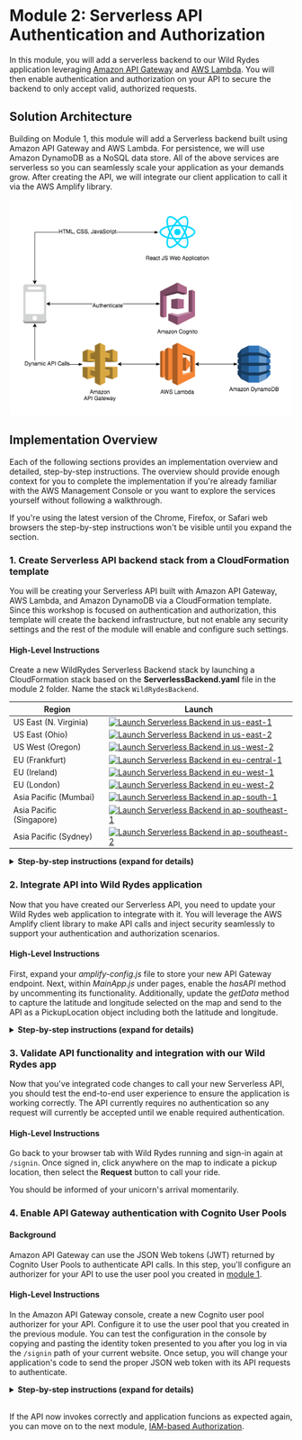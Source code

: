 # Module 2: Serverless API Authentication and Authorization

In this module, you will add a serverless backend to our Wild Rydes application leveraging [Amazon API Gateway](https://aws.amazon.com/api-gateway/) and [AWS Lambda](https://aws.amazon.com/lambda/). You will then enable authentication and authorization on your API to secure the backend to only accept valid, authorized requests.

## Solution Architecture

Building on Module 1, this module will add a Serverless backend built using Amazon API Gateway and AWS Lambda. For persistence, we will use Amazon DynamoDB as a NoSQL data store. All of the above services are serverless so you can seamlessly scale your application as your demands grow. After creating the API, we will integrate our client application to call it via the AWS Amplify library.

![Module 2 architecture](../images/wildrydes-module2-architecture.png)

## Implementation Overview

Each of the following sections provides an implementation overview and detailed, step-by-step instructions. The overview should provide enough context for you to complete the implementation if you're already familiar with the AWS Management Console or you want to explore the services yourself without following a walkthrough.

If you're using the latest version of the Chrome, Firefox, or Safari web browsers the step-by-step instructions won't be visible until you expand the section.

### 1. Create Serverless API backend stack from a CloudFormation template

You will be creating your Serverless API built with Amazon API Gateway, AWS Lambda, and Amazon DynamoDB via a CloudFormation template. Since this workshop is focused on authentication and authorization, this template will create the backend infrastructure, but not enable any security settings and the rest of the module will enable and configure such settings.

#### High-Level Instructions

Create a new WildRydes Serverless Backend stack by launching a CloudFormation stack based on the **ServerlessBackend.yaml** file in the module 2 folder. Name the stack `WildRydesBackend`.

Region| Launch
------|-----
US East (N. Virginia) | [![Launch Serverless Backend in us-east-1](http://docs.aws.amazon.com/AWSCloudFormation/latest/UserGuide/images/cloudformation-launch-stack-button.png)](https://console.aws.amazon.com/cloudformation/home?region=us-east-1#/stacks/new?stackName=WildRydesBackend&templateURL=https://s3.amazonaws.com/wildrydes-us-east-1/Auth/2_ServerlessAPI/ServerlessBackend.yaml)
US East (Ohio) | [![Launch Serverless Backend in us-east-2](http://docs.aws.amazon.com/AWSCloudFormation/latest/UserGuide/images/cloudformation-launch-stack-button.png)](https://console.aws.amazon.com/cloudformation/home?region=us-east-2#/stacks/new?stackName=WildRydesBackend&templateURL=https://s3.amazonaws.com/wildrydes-us-east-2/Auth/2_ServerlessAPI/ServerlessBackend.yaml)
US West (Oregon) | [![Launch Serverless Backend in us-west-2](http://docs.aws.amazon.com/AWSCloudFormation/latest/UserGuide/images/cloudformation-launch-stack-button.png)](https://console.aws.amazon.com/cloudformation/home?region=us-west-2#/stacks/new?stackName=WildRydesBackend&templateURL=https://s3.amazonaws.com/wildrydes-us-west-2/Auth/2_ServerlessAPI/ServerlessBackend.yaml)
EU (Frankfurt) | [![Launch Serverless Backend in eu-central-1](http://docs.aws.amazon.com/AWSCloudFormation/latest/UserGuide/images/cloudformation-launch-stack-button.png)](https://console.aws.amazon.com/cloudformation/home?region=eu-central-1#/stacks/new?stackName=WildRydesBackend&templateURL=https://s3.amazonaws.com/wildrydes-eu-central-1/Auth/2_ServerlessAPI/ServerlessBackend.yaml)
EU (Ireland) | [![Launch Serverless Backend in eu-west-1](http://docs.aws.amazon.com/AWSCloudFormation/latest/UserGuide/images/cloudformation-launch-stack-button.png)](https://console.aws.amazon.com/cloudformation/home?region=eu-west-1#/stacks/new?stackName=WildRydesBackend&templateURL=https://s3.amazonaws.com/wildrydes-eu-west-1/Auth/2_ServerlessAPI/ServerlessBackend.yaml)
EU (London) | [![Launch Serverless Backend in eu-west-2](http://docs.aws.amazon.com/AWSCloudFormation/latest/UserGuide/images/cloudformation-launch-stack-button.png)](https://console.aws.amazon.com/cloudformation/home?region=eu-west-2#/stacks/new?stackName=WildRydesBackend&templateURL=https://s3.amazonaws.com/wildrydes-eu-west-2/Auth/2_ServerlessAPI/ServerlessBackend.yaml)
Asia Pacific (Mumbai) | [![Launch Serverless Backend in ap-south-1](http://docs.aws.amazon.com/AWSCloudFormation/latest/UserGuide/images/cloudformation-launch-stack-button.png)](https://console.aws.amazon.com/cloudformation/home?region=ap-south-1#/stacks/new?stackName=WildRydesBackend&templateURL=https://s3.amazonaws.com/wildrydes-ap-south-1/Auth/2_ServerlessAPI/ServerlessBackend.yaml)
Asia Pacific (Singapore) | [![Launch Serverless Backend in ap-southeast-1](http://docs.aws.amazon.com/AWSCloudFormation/latest/UserGuide/images/cloudformation-launch-stack-button.png)](https://console.aws.amazon.com/cloudformation/home?region=ap-southeast-1#/stacks/new?stackName=WildRydesBackend&templateURL=https://s3.amazonaws.com/wildrydes-ap-southeast-1/Auth/2_ServerlessAPI/ServerlessBackend.yaml)
Asia Pacific (Sydney) | [![Launch Serverless Backend in ap-southeast-2](http://docs.aws.amazon.com/AWSCloudFormation/latest/UserGuide/images/cloudformation-launch-stack-button.png)](https://console.aws.amazon.com/cloudformation/home?region=ap-southeast-2#/stacks/new?stackName=WildRydesBackend&templateURL=https://s3.amazonaws.com/wildrydes-ap-southeast-2/Auth/2_ServerlessAPI/ServerlessBackend.yaml)

<details>
<summary><strong>Step-by-step instructions (expand for details)</strong></summary><p>

1. Launch the CloudFormation stack from the links above, choosing the link appropriate for the region you selected for this workshop. *Be sure to select the same region as you were using previously in this workshop to launch this CloudFormation stack*

2. On the next screen, Step 2, confirm the stack name is  `WildRydesBackend` and click **Next**.

3. On the Configure Stack Options page, accept all the defaults and click **Next**.

4. Choose to **Acknowledge that the CloudFormation template may create IAM resources with custom names**. Finally, click **Create stack**.

5. It will take a few minutes for the Stack to create. Choose the **Stack Info** tab to go to the overall stack status page and wait until the stack is fully launched and shows a status of *CREATE_COMPLETE*. Click the refresh icon to see progress updates.

6. With the *WildRydesBackend* stack selected, click on the **Outputs** tab and copy the value shown for the *WildRydesApiInvokeUrl* to your Cloud9 scratchpad editor tab.

</p></details>

### 2. Integrate API into Wild Rydes application

Now that you have created our Serverless API, you need to update your Wild Rydes web application to integrate with it. You will leverage the AWS Amplify client library to make API calls and inject security seamlessly to support your authentication and authorization scenarios.

#### High-Level Instructions

First, expand your *amplify-config.js* file to store your new API Gateway endpoint. Next, within *MainApp.js* under pages, enable the *hasAPI* method by uncommenting its functionality. Additionally, update the *getData* method to capture the latitude and longitude selected on the map and send to the API as a PickupLocation object including both the latitude and longitude.

<details>
<summary><strong>Step-by-step instructions (expand for details)</strong></summary><p>

1. First, you need to update the */website/src/amplify-config.js* file to include your new API Gateway endpoint. Store the endpoint including the /prod at the end in the endpoint property under the *WildRydesAPI* section.

	> Do not change the name `WildRydesAPI` in this configuration file or later functionality in the workshop will not work. An example of the API configuration portion of the amplify-config file after updating the configuration properly is shown below:
	
	```
	  API: {
	        endpoints: [
	            {
	                name: 'WildRydesAPI',
	                endpoint: 'https://1ngrgqjt6c.execute-api.us-east-1.amazonaws.com/prod'
	            }
	        ]
	    },
	```

2. Next, you need to enable the hasAPI method by uncommenting its code within */website/src/pages/MainApp.js*.

	```
	  hasApi() {
	    const api = awsConfig.API.endpoints.filter(v => v.endpoint !== '');
	    return (typeof api !== 'undefined');
	  }
	```

3. Finally, within the same file, we will implement the API request for a ride as a POST request to our API which sends a body containing the requested latitude and longitude as the pickup location. Update the *getData()* method to be as follows:

	```
	  async getData(pin) {
	    Amplify.Logger.LOG_LEVEL = 'DEBUG';
	    const apiRequest = {
	      body: {
	        PickupLocation: {
	          Longitude: pin.longitude,
	          Latitude: pin.latitude
	        }
	      },
	      headers: {
	        'Authorization': '', // To be updated
	        'Content-Type': 'application/json'
	      }
	    };
	    logger.info('API Request:', apiRequest);
	    return await API.post(apiName, apiPath, apiRequest);
	  }
	```

</p></details>

### 3. Validate API functionality and integration with our Wild Rydes app

Now that you've integrated code changes to call your new Serverless API, you should test the end-to-end user experience to ensure the application is working correctly. The API currently requires no authentication so any request will currently be accepted until we enable required authentication.

#### High-Level Instructions

Go back to your browser tab with Wild Rydes running and sign-in again at `/signin`. Once signed in, click anywhere on the map to indicate a pickup location, then select the **Request** button to call your ride.

You should be informed of your unicorn's arrival momentarily.

### 4. Enable API Gateway authentication with Cognito User Pools

#### Background
Amazon API Gateway can use the JSON Web tokens (JWT) returned by Cognito User Pools to authenticate API calls. In this step, you'll configure an authorizer for your API to use the user pool you created in [module 1](../1_UserAuthentication).

#### High-Level Instructions
In the Amazon API Gateway console, create a new Cognito user pool authorizer for your API. Configure it to use the user pool that you created in the previous module. You can test the configuration in the console by copying and pasting the identity token presented to you after you log in via the `/signin` path of your current website. Once setup, you will change your application's code to send the proper JSON web token with its API requests to authenticate.

<details>
<summary><strong>Step-by-step instructions (expand for details)</strong></summary><p>

1. In the AWS Management Console choose **Services** then select **API Gateway** under Security, Identity, and Compliance.

2. Choose the API named `WildRydes`.

3. Under your newly created API, choose **Authorizers**.

    ![API Authorizer Settings](../images/apigateway-authorizer-settings.png)

4. Chose **Create New Authorizer**.

5. Enter `WildRydes` for the Authorizer name.

6. Select **Cognito** for the type.

7. In the Region drop-down under **Cognito User Pool**, select the Region where you created your Cognito user pool in the last module (by default the current region should be selected).

8. Enter `WildRydes` (or the name you gave your user pool) in the **Cognito User Pool** input.

9. Enter `Authorization` for the **Token Source**.

10. Leave *Token Validation* **blank** without editing.

11. Choose **Create**.

    ![Create user pool authorizer screenshot](../images/create-user-pool-authorizer.png)

**Verify your authorizer configuration**

12. In a different browser tab, return to your Wild Rydes application and  sign-in if you're not already signed in. After signing in, you should be redirected to */app*. Open your [browser's developer console](https://support.airtable.com/hc/en-us/articles/232313848-How-to-open-the-developer-console) and browse to the console log output section.

13. Look for the console log to say *Cognito User Identity Token:* and a long string beneath the message.

14. Copy the long string to your clipboard without the intro message. You will need to copy across multiple lines to fully copy the token in its entirety.

15. Go back to previous tab where you have just finished creating the Authorizer.

16. Click **Test** at the bottom of the card for the authorizer.

17. Paste the auth token into the **Authorization Token** field in the popup dialog.

    ![Test Authorizer screenshot](../images/apigateway-test-authorizer.png)

18. Click **Test** button and verify that the response code is 200 and that you see the claims for your user displayed. Since this is the identity token, the user's attributes are encoded within the JWT as claims which can be read parsed programatically.

	> If you do not receive successful test results as shown below, do not proceed until you're able to validate the authorizer is configured properly and passes this test.

	![Successful Authorizer test screenshot](../images/apigateway-authorizer-test.png)

**Require Cognito authentication for API Gateway**

19. Browse to **Resources** while within your Wild Rydes API in the API Gateway console.

20. Select the **POST** method under the */ride* resource path.

21. Choose **Method Request**

    ![Method Request Selection](../images/apigateway-method-request-settings.png)

22. Choose the pencil icon next to `Authorization` to edit the setting.

23. Select your new Cognito Authorizer from the list of options presented.
	> If you don't see this option listed, **Reload** the browser page then this authorizer option should appear in the drop-down list.

  ![API Gateway Authorizer Selection](../images/apigateway-authorizer-selection.png)

24. **Save** your selection by clicking the checkmark icon next to the drop down.

  ![API Gateway Authorizer Confirmation](../images/apigateway-authorizer-confirmation.png)

25. Next, choose the **Actions** button at the top of the resources list.

26. Choose **Deploy API** from the list of options presented.

27. For deployment stage, select `prod` then click **Deploy**.

28. You've now successfully deployed your new authentication integration to your API's production environment.

**Configure your Wild Rydes web app to authenticate API requests**

Now that you've deployed the new authorizer configuration to production, all API requests must be authenticated to be processed.

30. Return to your Wild Rydes app, sign in at */signin* if necessary, and attempt to request a ride.

31. You should receive an *Error finding unicorn*. If you open the developer console, you will see that we received a HTTP 401 error, which means it was an unauthorized request. To authenticate our requests properly, we need to send an Authorization header.

	> If you at first still that you requests go through without any errors, try requesting a ride again in 30-60 seconds to allow the API Gateway changes to fully propagate.

32. Go back to Cloud9 and open the */website/src/pages/MainApp.js* files.

33. Browse down to the *getData* method you previously updated. You will notice that the headers for the request currently include a blank *Authorization* header.

34. Replace your current *getData* method with the following code which sends your user's Cognito identity token, encoded as a JSON web token, in the *Authorization* header with every request.

	```
	  async getData(pin) {
	    const apiRequest = {
	      body: {
	        PickupLocation: {
	          Longitude: pin.longitude,
	          Latitude: pin.latitude
	        }
	      },
	      headers: {
	        'Authorization': this.state.idToken,
	        'Content-Type': 'application/json'
	      }
	    };
	    logger.info('API Request:', apiRequest);
	    return await API.post(apiName, apiPath, apiRequest);
	  }
	```

35. Allow the application to refresh, sign-in again, and request a ride.

36. The unicorn ride request should be fulfilled as before now. To see the full request headers which were sent, look at the developer console for an INFO message which includes the API Request details once expanded, including the full headers and body of the request.

</p></details>
<br>

If the API now invokes correctly and application funcions as expected again, you can move on to the next module, [IAM-based Authorization](../3_IAMAuthorization).